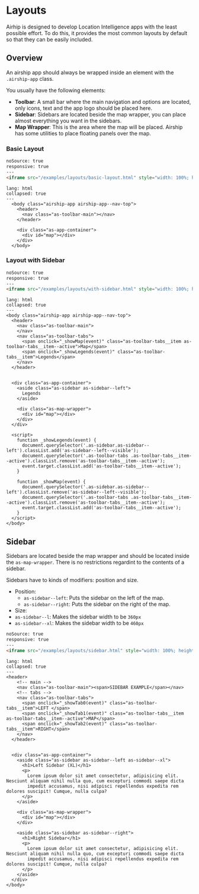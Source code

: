 # Layouts

Airhip is designed to develop Location Intelligence apps with the least possible effort. To do this, it provides the most common layouts by default so that they can be easily included.

## Overview

An airship app should always be wrapped inside an element with the `.airship-app` class. 

You usually have the following elements:

- **Toolbar**: A small bar where the main navigation and options are located, only icons, text and the app logo should be placed here.
- **Sidebar**: Sidebars are located beside the map wrapper, you can place almost everything you want in the sidebars. 
- **Map Wrapper**: This is the area where the map will be placed. Airship has some utilities to place floating panels over the map.


### Basic Layout

```html
noSource: true
responsive: true
---
<iframe src="/examples/layouts/basic-layout.html" style="width: 100%; height: 100%;">
```

```code
lang: html
collapsed: true
---
  <body class="airship-app airship-app--nav-top">
    <header>
      <nav class="as-toolbar-main"></nav>
    </header>

    <div class="as-app-container">
      <div id="map"></div>
    </div>
  </body>
```

### Layout with Sidebar

```html
noSource: true
responsive: true
---
<iframe src="/examples/layouts/with-sidebar.html" style="width: 100%; height: 100%;">
```

```code
lang: html
collapsed: true
---
<body class="airship-app airship-app--nav-top">
  <header>
    <nav class="as-toolbar-main">
    </nav>
    <nav class="as-toolbar-tabs">
      <span onclick="_showMap(event)" class="as-toolbar-tabs__item as-toolbar-tabs__item--active">Map</span>
      <span onclick="_showLegends(event)" class="as-toolbar-tabs__item">Legends</span>
    </nav>
  </header>


  <div class="as-app-container">
    <aside class="as-sidebar as-sidebar--left">
      Legends
    </aside>

    <div class="as-map-wrapper">
      <div id="map"></div>
    </div>
  </div>

  <script>
    function _showLegends(event) {
      document.querySelector('.as-sidebar.as-sidebar--left').classList.add('as-sidebar--left--visible');
      document.querySelector('.as-toolbar-tabs .as-toolbar-tabs__item--active').classList.remove('as-toolbar-tabs__item--active');
      event.target.classList.add('as-toolbar-tabs__item--active');
    }

    function _showMap(event) {
      document.querySelector('.as-sidebar.as-sidebar--left').classList.remove('as-sidebar--left--visible');
      document.querySelector('.as-toolbar-tabs .as-toolbar-tabs__item--active').classList.remove('as-toolbar-tabs__item--active');
      event.target.classList.add('as-toolbar-tabs__item--active');
    }
  </script>
</body>
```

## Sidebar

Sidebars are located beside the map wrapper and should be located inside the `as-map-wrapper`. There is no restrictions regardint to the contents of a sidebar.

Sidebars have to kinds of modifiers: position and size.

- Position:
  - `as-sidebar--left`: Puts the sidebar on the left of the map.
  - `as-sidebar--right`: Puts the sidebar on the right of the map.
- Size:
-  `as-sidebar--l`: Makes the sidebar width to be `360px` 
-  `as-sidebar--xl`: Makes the sidebar width to be `460px` 


```html
noSource: true
responsive: true
---
<iframe src="/examples/layouts/sidebar.html" style="width: 100%; height: 100%;">
```

```code
lang: html
collapsed: true
---
<header>
    <!-- main -->
    <nav class="as-toolbar-main"><span>SIDEBAR EXAMPLE</span></nav>
    <!-- tabs -->
    <nav class="as-toolbar-tabs">
      <span onclick="_showTab0(event)" class="as-toolbar-tabs__item">LEFT </span>
      <span onclick="_showTab1(event)" class="as-toolbar-tabs__item as-toolbar-tabs__item--active">MAP</span>
      <span onclick="_showTab2(event)" class="as-toolbar-tabs__item">RIGHT</span>
    </nav>
  </header>


  <div class="as-app-container">
    <aside class="as-sidebar as-sidebar--left as-sidebar--xl">
      <h1>Left Sidebar (XL)</h1>
      <p>
        Lorem ipsum dolor sit amet consectetur, adipisicing elit. Nesciunt aliquam nihil nulla quo, cum excepturi commodi saepe dicta
        impedit accusamus, nisi adipisci repellendus expedita rem dolores suscipit! Cumque, nulla culpa?
      </p>
    </aside>

    <div class="as-map-wrapper">
      <div id="map"></div>
    </div>

    <aside class="as-sidebar as-sidebar--right">
      <h1>Right Sidebar</h1>
      <p>
        Lorem ipsum dolor sit amet consectetur, adipisicing elit. Nesciunt aliquam nihil nulla quo, cum excepturi commodi saepe dicta
        impedit accusamus, nisi adipisci repellendus expedita rem dolores suscipit! Cumque, nulla culpa?
      </p>
    </aside>
  </div>
</body>
```